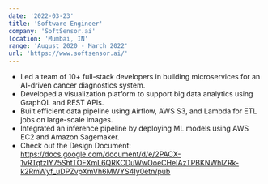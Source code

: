 ```yaml
---
date: '2022-03-23'
title: 'Software Engineer'
company: 'SoftSensor.ai'
location: 'Mumbai, IN'
range: 'August 2020 - March 2022'
url: 'https://www.softsensor.ai/'
---
```



- Led a team of 10+ full-stack developers in building microservices for an AI-driven cancer diagnostics system.
- Developed a visualization platform to support big data analytics using GraphQL and REST APIs.
- Built efficient data pipeline using Airflow, AWS S3, and Lambda for ETL jobs on large-scale images.
- Integrated an inference pipeline by deploying ML models using AWS EC2 and Amazon Sagemaker.
- Check out the Design Document: https://docs.google.com/document/d/e/2PACX-1vRTqtzIY75ShtTOFXmL6QRKCDuWwOoeCHeIAzTPBKNWhlZRk-k2RmWyf_uDPZvpXmVh6MWYS4Iy0etn/pub
